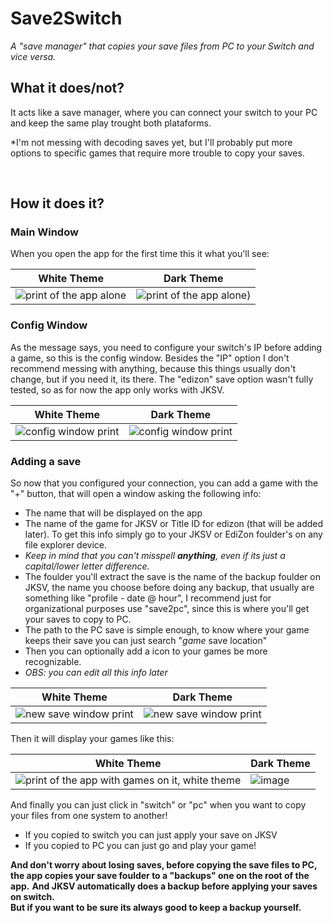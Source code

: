 # Save2Switch
_A "save manager" that copies your save files from PC to your Switch and vice versa._

## What it does/not?
It acts like a save manager, where you can connect your switch to your PC and keep the same play trought both plataforms.

*I'm not messing with decoding saves yet, but I'll probably put more options to specific games that require more trouble to copy your saves.

<br>

## How it does it?
### Main Window
When you open the app for the first time this it what you'll see:

| White Theme | Dark Theme|
|-------------|-----------|
|![print of the app alone](https://github.com/CaioEmPessoa/Save2Switch/assets/127911795/37c01742-9126-4d52-a3ed-e90f6f4834c4) | ![print of the app alone](https://github.com/CaioEmPessoa/Save2Switch/assets/127911795/7ab5f1d7-4a46-4d26-bc7b-4de5eedfe7be))|

### Config Window
As the message says, you need to configure your switch's IP before adding a game, so this is the config window.
Besides the "IP" option I don't recommend messing with anything, because this things usually don't change, but if you need it, its there. 
The "edizon" save option wasn't fully tested, so as for now the app only works with JKSV.

| White Theme | Dark Theme |
|-------------|------------|
|![config window print](https://github.com/CaioEmPessoa/Save2Switch/assets/127911795/eb4a3a0c-d8ac-4b01-886b-17c75688c733) | ![config window print](https://github.com/CaioEmPessoa/Save2Switch/assets/127911795/271b6b4d-5978-4032-a420-cc433a9a4c0e)|

### Adding a save
So now that you configured your connection, you can add a game with the "+" button, that will open a window asking the following info:
- The name that will be displayed on the app
- The name of the game for JKSV or Title ID for edizon (that will be added later). To get this info simply go to your JKSV or EdiZon foulder's on any file explorer device.
- _Keep in mind that you can't misspell **anything**, even if its just a  capital/lower letter difference._
- The foulder you'll extract the save is the name of the backup foulder on JKSV, the name you choose before doing any backup, that usually are something like "profile - date @ hour", I recommend just for organizational purposes use "save2pc", since this is where you'll get your saves to copy to PC.
- The path to the PC save is simple enough, to know where your game keeps their save you can just search "_game_ save location"
- Then you can optionally add a icon to your games be more recognizable.
- _OBS: you can edit all this info later_

| White Theme | Dark Theme |
|-------------|------------|
|![new save window print](https://github.com/CaioEmPessoa/Save2Switch/assets/127911795/81de1658-4c36-4d4b-80d8-3940ab6e5a61) | ![new save window print](https://github.com/CaioEmPessoa/Save2Switch/assets/127911795/9fe0ba23-c630-4903-8a67-25d35fdbcfac) |


Then it will display your games like this:

| White Theme| Dark Theme |
|------------|-------------|
|![print of the app with games on it, white theme](https://github.com/CaioEmPessoa/Save2Switch/assets/127911795/e040aca3-fa6b-48cd-b188-784b7b13dcf6) | ![image](https://github.com/CaioEmPessoa/Save2Switch/assets/127911795/ed838f5a-88c4-4cb5-9e56-19015cde406f)|

And finally you can just click in "switch" or "pc" when you want to copy your files from one system to another!
- If you copied to switch you can just apply your save on JKSV
- If you copied to PC you can just go and play your game!

**And don't worry about losing saves, before copying the save files to PC, the app copies your save foulder to a "backups" one on the root of the app.**
**And JKSV automatically does a backup before applying your saves on switch.
<br>But if you want to be sure its always good to keep a backup yourself.**


